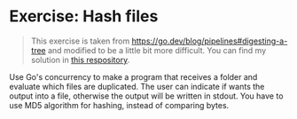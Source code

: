 # Exercise: Hash files

> This exercise is taken from <https://go.dev/blog/pipelines#digesting-a-tree> and modified to be a little bit more difficult. You can find my solution in [this respository](https://github.com/arturo-source/repeated-files-detector).

Use Go's concurrency to make a program that receives a folder and evaluate which files are duplicated. The user can indicate if wants the output into a file, otherwise the output will be written in stdout. You have to use MD5 algorithm for hashing, instead of comparing bytes.
